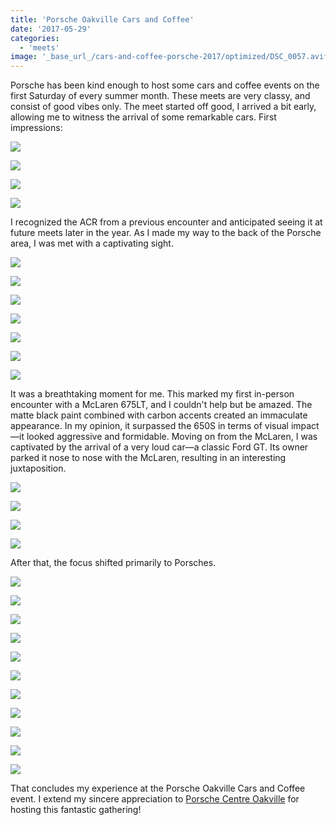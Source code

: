 ```yaml
---
title: 'Porsche Oakville Cars and Coffee'
date: '2017-05-29'
categories:
  - 'meets'
image: '_base_url_/cars-and-coffee-porsche-2017/optimized/DSC_0057.avif'
---
```


Porsche has been kind enough to host some cars and coffee events on the first Saturday of every summer month. These meets are very classy, and consist of good vibes only. The meet started off good, I arrived a bit early, allowing me to witness the arrival of some remarkable cars. First impressions:

![](_base_url_/cars-and-coffee-porsche-2017/optimized/DSC_0013.avif)

![](_base_url_/cars-and-coffee-porsche-2017/optimized/DSC_0021.avif)

![](_base_url_/cars-and-coffee-porsche-2017/optimized/DSC_0058.avif)

![](_base_url_/cars-and-coffee-porsche-2017/optimized/DSC_0057.avif)

I recognized the ACR from a previous encounter and anticipated seeing it at future meets later in the year. As I made my way to the back of the Porsche area, I was met with a captivating sight.

![](_base_url_/cars-and-coffee-porsche-2017/optimized/DSC_0022.avif)

![](_base_url_/cars-and-coffee-porsche-2017/optimized/DSC_0023.avif)

![](_base_url_/cars-and-coffee-porsche-2017/optimized/DSC_0027.avif)

![](_base_url_/cars-and-coffee-porsche-2017/optimized/DSC_0212.avif)

![](_base_url_/cars-and-coffee-porsche-2017/optimized/DSC_0218.avif)

![](_base_url_/cars-and-coffee-porsche-2017/optimized/DSC_0220.avif)

![](_base_url_/cars-and-coffee-porsche-2017/optimized/DSC_0241.avif)

It was a breathtaking moment for me. This marked my first in-person encounter with a McLaren 675LT, and I couldn't help but be amazed. The matte black paint combined with carbon accents created an immaculate appearance. In my opinion, it surpassed the 650S in terms of visual impact—it looked aggressive and formidable. Moving on from the McLaren, I was captivated by the arrival of a very loud car—a classic Ford GT. Its owner parked it nose to nose with the McLaren, resulting in an interesting juxtaposition.

![](_base_url_/cars-and-coffee-porsche-2017/optimized/DSC_0034.avif)

![](_base_url_/cars-and-coffee-porsche-2017/optimized/DSC_0039.avif)

![](_base_url_/cars-and-coffee-porsche-2017/optimized/DSC_0042-1.avif)

![](_base_url_/cars-and-coffee-porsche-2017/optimized/DSC_0045.avif)

After that, the focus shifted primarily to Porsches.

![](_base_url_/cars-and-coffee-porsche-2017/optimized/DSC_0128.avif)

![](_base_url_/cars-and-coffee-porsche-2017/optimized/DSC_0126.avif)

![](_base_url_/cars-and-coffee-porsche-2017/optimized/DSC_0123.avif)

![](_base_url_/cars-and-coffee-porsche-2017/optimized/DSC_0073.avif)

![](_base_url_/cars-and-coffee-porsche-2017/optimized/DSC_0072.avif)

![](_base_url_/cars-and-coffee-porsche-2017/optimized/DSC_0064.avif)

![](_base_url_/cars-and-coffee-porsche-2017/optimized/DSC_0044.avif)

![](_base_url_/cars-and-coffee-porsche-2017/optimized/DSC_0147.avif)

![](_base_url_/cars-and-coffee-porsche-2017/optimized/DSC_0204.avif)

![](_base_url_/cars-and-coffee-porsche-2017/optimized/DSC_0208.avif)

![](_base_url_/cars-and-coffee-porsche-2017/optimized/DSC_0207.avif)

That concludes my experience at the Porsche Oakville Cars and Coffee event. I extend my sincere appreciation to [Porsche Centre Oakville](https://www.porschecentreoakville.com) for hosting this fantastic gathering!
